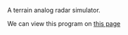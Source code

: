A terrain analog radar simulator.

We can view this program on [this page](https://t02uk.github.io/land/index.html)
